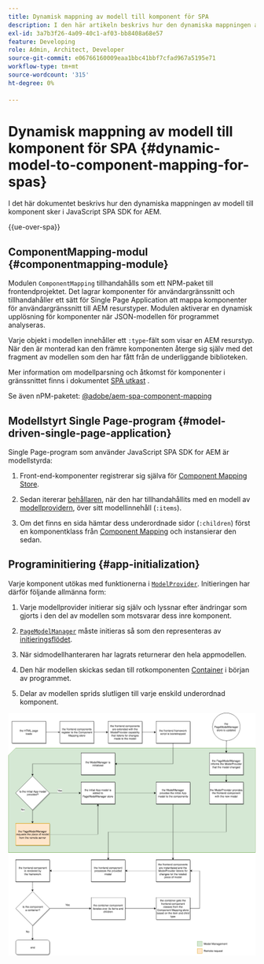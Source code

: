```yaml
---
title: Dynamisk mappning av modell till komponent för SPA
description: I den här artikeln beskrivs hur den dynamiska mappningen av modell till komponent sker i JavaScript SPA SDK för AEM.
exl-id: 3a7b3f26-4a09-40c1-af03-bb8408a68e57
feature: Developing
role: Admin, Architect, Developer
source-git-commit: e06766160009eaa1bbc41bbf7cfad967a5195e71
workflow-type: tm+mt
source-wordcount: '315'
ht-degree: 0%

---
```


# Dynamisk mappning av modell till komponent för SPA {#dynamic-model-to-component-mapping-for-spas}

I det här dokumentet beskrivs hur den dynamiska mappningen av modell till komponent sker i JavaScript SPA SDK for AEM.

{{ue-over-spa}}

## ComponentMapping-modul {#componentmapping-module}

Modulen `ComponentMapping` tillhandahålls som ett NPM-paket till frontendprojektet. Det lagrar komponenter för användargränssnitt och tillhandahåller ett sätt för Single Page Application att mappa komponenter för användargränssnitt till AEM resurstyper. Modulen aktiverar en dynamisk upplösning för komponenter när JSON-modellen för programmet analyseras.

Varje objekt i modellen innehåller ett `:type`-fält som visar en AEM resurstyp. När den är monterad kan den främre komponenten återge sig själv med det fragment av modellen som den har fått från de underliggande biblioteken.

Mer information om modellparsning och åtkomst för komponenter i gränssnittet finns i dokumentet [SPA utkast](blueprint.md) .

Se även nPM-paketet: [@adobe/aem-spa-component-mapping](https://www.npmjs.com/package/@adobe/aem-spa-component-mapping)

## Modellstyrt Single Page-program {#model-driven-single-page-application}

Single Page-program som använder JavaScript SPA SDK for AEM är modellstyrda:

1. Front-end-komponenter registrerar sig själva för [Component Mapping Store](#componentmapping-module).
1. Sedan itererar [behållaren](blueprint.md#container), när den har tillhandahållits med en modell av [modellprovidern](blueprint.md#the-model-provider), över sitt modellinnehåll (`:items`).

1. Om det finns en sida hämtar dess underordnade sidor (`:children`) först en komponentklass från [ Component Mapping](blueprint.md#componentmapping) och instansierar den sedan.

## Programinitiering {#app-initialization}

Varje komponent utökas med funktionerna i [`ModelProvider`](blueprint.md#the-model-provider). Initieringen har därför följande allmänna form:

1. Varje modellprovider initierar sig själv och lyssnar efter ändringar som gjorts i den del av modellen som motsvarar dess inre komponent.
1. [`PageModelManager`](blueprint.md#pagemodelmanager) måste initieras så som den representeras av [initieringsflödet](blueprint.md).

1. När sidmodellhanteraren har lagrats returnerar den hela appmodellen.
1. Den här modellen skickas sedan till rotkomponenten [Container](blueprint.md#container) i början av programmet.
1. Delar av modellen sprids slutligen till varje enskild underordnad komponent.

![Initiering av appmodell](assets/app-model-initialization.png)

